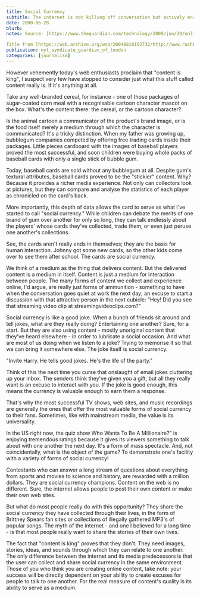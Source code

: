 ```yaml
---
title: Social Currency
subtitle: The internet is not killing off conversation but actively encouraging it
date: 2000-06-28
blurb: 
notes: Source: [https://www.theguardian.com/technology/2000/jun/29/onlinesupplement13](https://www.theguardian.com/technology/2000/jun/29/onlinesupplement13 "https://www.theguardian.com/technology/2000/jun/29/onlinesupplement13")

Title from [https://web.archive.org/web/20040810152732/http://www.rushkoff.com/cgi-bin/columns/display.cgi/social_currency](https://web.archive.org/web/20040810152732/http://www.rushkoff.com/cgi-bin/columns/display.cgi/social_currency "https://web.archive.org/web/20040810152732/http://www.rushkoff.com/cgi-bin/columns/display.cgi/social_currency")
publication: nyt_syndicate_guardian_of_london
categories: [journalism]
---
```


However vehemently today's web enthusiasts proclaim that "content is king", I suspect very few have stopped to consider just what this stuff called content really is. If it's anything at all.

Take any well-branded cereal, for instance - one of those packages of sugar-coated corn meal with a recognisable cartoon character mascot on the box. What's the content there: the cereal, or the cartoon character?

Is the animal cartoon a communicator of the product's brand image, or is the food itself merely a medium through which the character is communicated? It's a tricky distinction. When my father was growing up, bubblegum companies competed by offering free trading cards inside their packages. Little pieces cardboard with the images of baseball players proved the most successful, and soon children were buying whole packs of baseball cards with only a single stick of bubble gum.

Today, baseball cards are sold without any bubblegum at all. Despite gum's textural attributes, baseball cards proved to be the "stickier" content. Why? Because it provides a richer media experience. Not only can collectors look at pictures, but they can compare and analyse the statistics of each player as chronicled on the card's back.

More importantly, this depth of data allows the card to serve as what I've started to call "social currency." While children can debate the merits of one brand of gum over another for only so long, they can talk endlessly about the players' whose cards they've collected, trade them, or even just peruse one another's collections.

See, the cards aren't really ends in themselves; they are the basis for human interaction. Johnny got some new cards, so the other kids come over to see them after school. The cards are social currency.

We think of a medium as the thing that delivers content. But the delivered content is a medium in itself. Content is just a medium for interaction between people. The many forms of content we collect and experience online, I'd argue, are really just forms of ammunition - something to have when the conversation goes quiet at work the next day; an excuse to start a discussion with that attractive person in the next cubicle: "Hey! Did you see that streaming video clip at streamingvideoclips.com?"

Social currency is like a good joke. When a bunch of friends sit around and tell jokes, what are they really doing? Entertaining one another? Sure, for a start. But they are also using content - mostly unoriginal content that they've heard elsewhere - in order to lubricate a social occasion. And what are most of us doing when we listen to a joke? Trying to memorise it so that we can bring it somewhere else. The joke itself is social currency.

"Invite Harry. He tells good jokes. He's the life of the party."

Think of this the next time you curse that onslaught of email jokes cluttering up your inbox. The senders think they've given you a gift, but all they really want is an excuse to interact with you. If the joke is good enough, this means the currency is valuable enough to earn them a response.

That's why the most successful TV shows, web sites, and music recordings are generally the ones that offer the most valuable forms of social currency to their fans. Sometimes, like with mainstream media, the value is its universality.

In the US right now, the quiz show Who Wants To Be A Millionaire?" is enjoying tremendous ratings because it gives its viewers something to talk about with one another the next day. It's a form of mass spectacle. And, not coincidentally, what is the object of the game? To demonstrate one's facility with a variety of forms of social currency!

Contestants who can answer a long stream of questions about everything from sports and movies to science and history, are rewarded with a million dollars. They are social currency champions. Content on the web is no different. Sure, the internet allows people to post their own content or make their own web sites.

But what do most people really do with this opportunity? They share the social currency they have collected through their lives, in the form of Brittney Spears fan sites or collections of illegally gathered MP3's of popular songs. The myth of the internet - and one I believed for a long time - is that most people really want to share the stories of their own lives.

The fact that "content is king" proves that they don't. They need images, stories, ideas, and sounds through which they can relate to one another. The only difference between the internet and its media predecessors is that the user can collect and share social currency in the same environment. Those of you who think you are creating online content, take note: your success will be directly dependent on your ability to create excuses for people to talk to one another. For the real measure of content's quality is its ability to serve as a medium.
